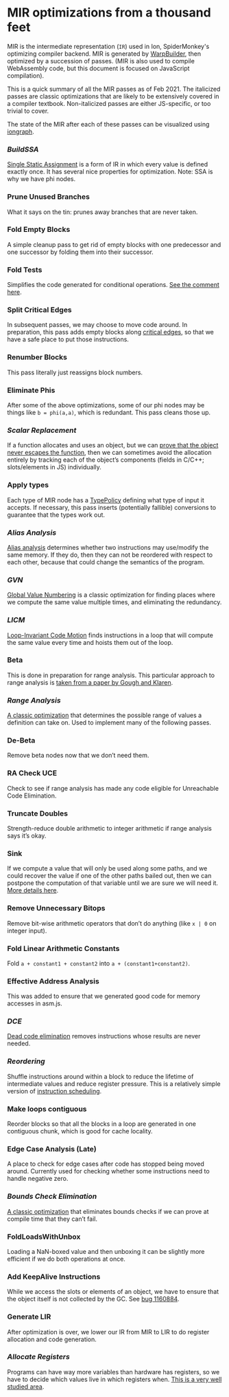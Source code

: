 # MIR optimizations from a thousand feet

MIR is the intermediate representation (`IR`) used in Ion, SpiderMonkey's optimizing compiler backend. MIR is generated by [WarpBuilder](https://hacks.mozilla.org/2020/11/warp-improved-js-performance-in-firefox-83/), then optimized by a succession of passes. (MIR is also used to compile WebAssembly code, but this document is focused on JavaScript compilation).

This is a quick summary of all the MIR passes as of Feb 2021. The italicized passes are classic optimizations that are likely to be extensively covered in a compiler textbook. Non-italicized passes are either JS-specific, or too trivial to cover.

The state of the MIR after each of these passes can be visualized using [iongraph](https://github.com/sstangl/iongraph).

### *BuildSSA*
[Single Static Assignment](https://en.wikipedia.org/wiki/Static_single_assignment_form) is a form of IR in which every value is defined exactly once. It has several nice properties for optimization. Note: SSA is why we have phi nodes.

### Prune Unused Branches
What it says on the tin: prunes away branches that are never taken.

### Fold Empty Blocks
A simple cleanup pass to get rid of empty blocks with one predecessor and one successor by folding them into their successor.

### Fold Tests
Simplifies the code generated for conditional operations. [See the comment here](https://searchfox.org/mozilla-central/rev/bd92b9b4a3c2ff022e830c1358968a84e6e69c95/js/src/jit/IonAnalysis.cpp#849-871).

### Split Critical Edges
In subsequent passes, we may choose to move code around. In preparation, this pass adds empty blocks along [critical edges](https://en.wikipedia.org/wiki/Control-flow_graph#Special_edges), so that we have a safe place to put those instructions.

### Renumber Blocks
This pass literally just reassigns block numbers.

### Eliminate Phis
After some of the above optimizations, some of our phi nodes may be things like `b = phi(a,a)`, which is redundant. This pass cleans those up.

### *Scalar Replacement*
If a function allocates and uses an object, but we can [prove that the object never escapes the function](https://en.wikipedia.org/wiki/Escape_analysis), then we can sometimes avoid the allocation entirely by tracking each of the object’s components (fields in C/C++; slots/elements in JS) individually.

### Apply types
Each type of MIR node has a [TypePolicy](https://searchfox.org/mozilla-central/rev/fd853f4aea89186efdb368e759a71b7a90c2b89c/js/src/jit/TypePolicy.h#23-35) defining what type of input it accepts. If necessary, this pass inserts (potentially fallible) conversions to guarantee that the types work out.

### *Alias Analysis*
[Alias analysis](https://en.wikipedia.org/wiki/Alias_analysis) determines whether two instructions may use/modify the same memory. If they do, then they can not be reordered with respect to each other, because that could change the semantics of the program.

### *GVN*
[Global Value Numbering](https://en.wikipedia.org/wiki/Value_numbering) is a classic optimization for finding places where we compute the same value multiple times, and eliminating the redundancy.

### *LICM*
[Loop-Invariant Code Motion](https://en.wikipedia.org/wiki/Loop-invariant_code_motion) finds instructions in a loop that will compute the same value every time and hoists them out of the loop.

### Beta
This is done in preparation for range analysis. This particular approach to range analysis is [taken from a paper by Gough and Klaren](https://searchfox.org/mozilla-central/rev/fd853f4aea89186efdb368e759a71b7a90c2b89c/js/src/jit/RangeAnalysis.cpp#49-108).

### *Range Analysis*
[A classic optimization](https://en.wikipedia.org/wiki/Value_range_analysis) that determines the possible range of values a definition can take on. Used to implement many of the following passes.

### De-Beta
Remove beta nodes now that we don’t need them.

### RA Check UCE
Check to see if range analysis has made any code eligible for Unreachable Code Elimination.

### Truncate Doubles
Strength-reduce double arithmetic to integer arithmetic if range analysis says it’s okay.

### Sink
If we compute a value that will only be used along some paths, and we could recover the value if one of the other paths bailed out, then we can postpone the computation of that variable until we are sure we will need it. [More details here](https://bugzilla.mozilla.org/show_bug.cgi?id=1093674).

### Remove Unnecessary Bitops
Remove bit-wise arithmetic operators that don’t do anything (like `x | 0` on integer input).

### Fold Linear Arithmetic Constants
Fold `a + constant1 + constant2` into `a + (constant1+constant2)`.

### Effective Address Analysis
This was added to ensure that we generated good code for memory accesses in asm.js.

### *DCE*
[Dead code elimination](https://en.wikipedia.org/wiki/Dead_code_elimination) removes instructions whose results are never needed.

### *Reordering*
Shuffle instructions around within a block to reduce the lifetime of intermediate values and reduce register pressure. This is a relatively simple version of [instruction scheduling](https://en.wikipedia.org/wiki/Instruction_scheduling).

### Make loops contiguous
Reorder blocks so that all the blocks in a loop are generated in one contiguous chunk, which is good for cache locality.

### Edge Case Analysis (Late)
A place to check for edge cases after code has stopped being moved around. Currently used for checking whether some instructions need to handle negative zero.

### *Bounds Check Elimination*
[A classic optimization](https://en.wikipedia.org/wiki/Bounds-checking_elimination) that eliminates bounds checks if we can prove at compile time that they can’t fail.

### FoldLoadsWithUnbox
Loading a NaN-boxed value and then unboxing it can be slightly more efficient if we do both operations at once.

### Add KeepAlive Instructions
While we access the slots or elements of an object, we have to ensure that the object itself is not collected by the GC. See [bug 1160884](https://bugzilla.mozilla.org/show_bug.cgi?id=1160884).

### Generate LIR
After optimization is over, we lower our IR from MIR to LIR to do register allocation and code generation.

### *Allocate Registers*
Programs can have way more variables than hardware has registers, so we have to decide which values live in which registers when. [This is a very well studied area](https://en.wikipedia.org/wiki/Register_allocation).
